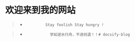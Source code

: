 # 欢迎来到我的网站

>    -              Stay foolish Stay hungry !

>    -                学如逆水行舟，不进则退！！# docsify-blog
